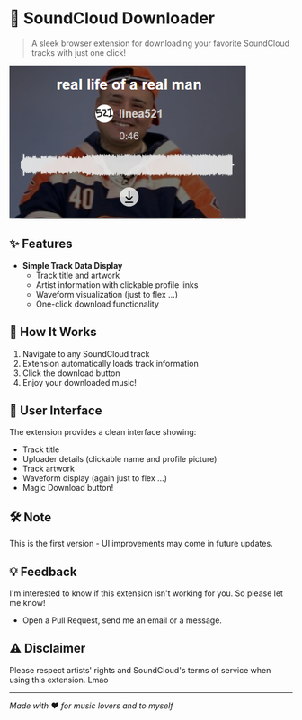 # 🎵 SoundCloud Downloader

> A sleek browser extension for downloading your favorite SoundCloud tracks with just one click!

![ImagePreview](./assets/readme_preview.png)

## ✨ Features

- **Simple Track Data Display**
  - Track title and artwork
  - Artist information with clickable profile links
  - Waveform visualization (just to flex ...)
  - One-click download functionality

## 🚀 How It Works

1. Navigate to any SoundCloud track
2. Extension automatically loads track information
3. Click the download button
4. Enjoy your downloaded music!

## 🎨 User Interface

The extension provides a clean interface showing:
- Track title
- Uploader details (clickable name and profile picture)
- Track artwork
- Waveform display (again just to flex ...)
- Magic Download button!

## 🛠️ Note

This is the first version - UI improvements may come in future updates.

## 💡 Feedback

I'm interested to know if this extension isn't working for you. So please let me know!
- Open a Pull Request, send me an email or a message.

## ⚠️ Disclaimer

Please respect artists' rights and SoundCloud's terms of service when using this extension. Lmao

---
*Made with ❤️ for music lovers and to myself*

